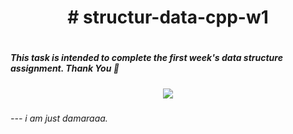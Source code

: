 <h1 align="center"># structur-data-cpp-w1<h1>

<h5>This task is intended to complete the first week's data structure assignment. Thank You 👾<h5>

<p align="center"><a><img align="middle" src="https://user-images.githubusercontent.com/114411272/219314760-c6885513-fe85-427b-84e6-f9d72d5a8189.gif"></a></p>
<h6>--- i am just damaraaa.<h6>

